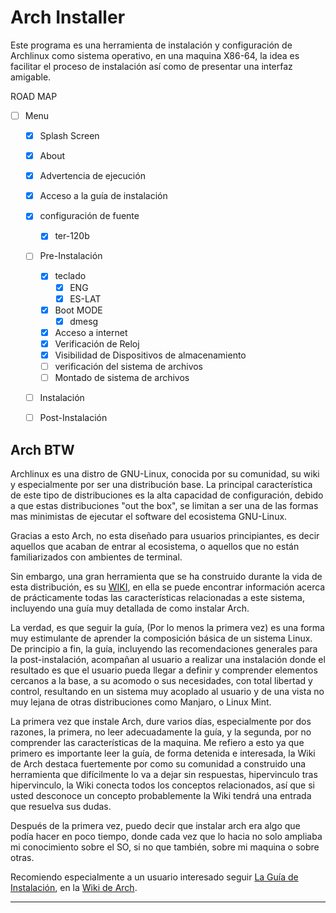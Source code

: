 # Arch Installer

Este programa es una herramienta de instalación y configuración de Archlinux como sistema operativo, en una maquina X86-64, la idea es facilitar el proceso de instalación así como de presentar una interfaz amigable.

ROAD MAP

- [ ] Menu
	- [x] Splash Screen
	- [x] About
	- [x] Advertencia de ejecución
	- [x] Acceso a la guía de instalación
	- [x] configuración de fuente
		- [x] ter-120b
	- [ ] Pre-Instalación
		- [x] teclado
			- [x] ENG
			- [x] ES-LAT
		- [x] Boot MODE
			- [x] dmesg
		- [x] Acceso a internet
		- [x] Verificación de Reloj
		- [x] Visibilidad de Dispositivos de almacenamiento
		- [ ] verificación del sistema de archivos
		- [ ] Montado de sistema de archivos
	- [ ] Instalación
	- [ ] Post-Instalación


## Arch BTW

Archlinux es una distro de GNU-Linux, conocida por su comunidad, su wiki y especialmente por ser una distribución base. La principal característica de este tipo de distribuciones es la alta capacidad de configuración, debido a que estas distribuciones "out the box", se limitan a ser una de las formas mas minimistas de ejecutar el software del ecosistema GNU-Linux.

Gracias a esto Arch, no esta diseñado para usuarios principiantes, es decir aquellos que acaban de entrar al ecosistema, o aquellos que no están familiarizados con ambientes de terminal.

Sin embargo, una gran herramienta que se ha construido durante la vida de esta distribución, es su [WIKI](https://wiki.archlinux.org/title/Main_page), en ella se puede encontrar información acerca de prácticamente todas las características relacionadas a este sistema, incluyendo una guía muy detallada de como instalar Arch.

La verdad, es que seguir la guía, (Por lo menos la primera vez) es una forma muy estimulante de aprender la composición básica de un sistema Linux. De principio a fin, la guía, incluyendo las recomendaciones generales para la post-instalación, acompañan al usuario a realizar una instalación donde el resultado es que el usuario pueda llegar a definir y comprender elementos cercanos a la base, a su acomodo o sus necesidades, con total libertad y control, resultando en un sistema muy acoplado al usuario y de una vista no muy lejana de otras distribuciones como Manjaro, o Linux Mint.

La primera vez que instale Arch, dure varios días, especialmente por dos razones, la primera, no leer adecuadamente la guía, y la segunda, por no comprender las características de la maquina. Me refiero a esto ya que primero es importante leer la guía, de forma detenida e interesada, la Wiki de Arch destaca fuertemente por como su comunidad a construido una herramienta que difícilmente lo va a dejar sin respuestas, hipervinculo tras hipervinculo, la Wiki conecta todos los conceptos relacionados, así que si usted desconoce un concepto probablemente la Wiki tendrá una entrada que resuelva sus dudas.

Después de la primera vez, puedo decir que instalar arch era algo que podía hacer en poco tiempo, donde cada vez que lo hacia no solo ampliaba mi conocimiento sobre el SO, si no que también, sobre mi maquina o sobre otras.

Recomiendo especialmente a un usuario interesado seguir [La Guía de Instalación](https://wiki.archlinux.org/title/Installation_guide), en la [Wiki de Arch](hhttps://wiki.archlinux.org/title/Main_page).

---

